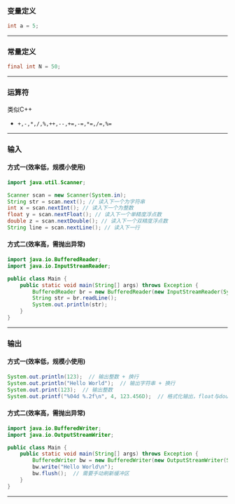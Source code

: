 ### 变量定义

```java
int a = 5;
```

---

### 常量定义

```java
final int N = 50;
```

---

### 运算符 

类似C++

+ `+,-,*,/,%,++,--,+=,-=,*=,/=,%=`

---

### 输入

#### 方式一(效率低，规模小使用)

```java
import java.util.Scanner;

Scanner scan = new Scanner(System.in);
String str = scan.next(); // 读入下一个为字符串
int x = scan.nextInt(); // 读入下一个为整数
float y = scan.nextFloat(); // 读入下一个单精度浮点数
double z = scan.nextDouble(); // 读入下一个双精度浮点数
String line = scan.nextLine(); // 读入下一行
```

#### 方式二(效率高，需抛出异常)

```java
import java.io.BufferedReader;
import java.io.InputStreamReader;

public class Main {
    public static void main(String[] args) throws Exception {
        BufferedReader br = new BufferedReader(new InputStreamReader(System.in));
        String str = br.readLine();
        System.out.println(str);
    }
}
```

---

### 输出

#### 方式一(效率低，规模小使用)

```java
System.out.println(123);  // 输出整数 + 换行
System.out.println("Hello World");  // 输出字符串 + 换行
System.out.print(123);  // 输出整数
System.out.printf("%04d %.2f\n", 4, 123.456D);  // 格式化输出，float与double都用%f输出
```

#### 方式二(效率高，需抛出异常)

```java
import java.io.BufferedWriter;
import java.io.OutputStreamWriter;

public class Main {
    public static void main(String[] args) throws Exception {
        BufferedWriter bw = new BufferedWriter(new OutputStreamWriter(System.out));
        bw.write("Hello World\n");
        bw.flush();  // 需要手动刷新缓冲区
    }
}
```

---